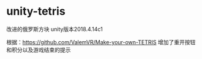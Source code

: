 # unity-tetris
改进的俄罗斯方块
unity版本2018.4.14c1

根据：https://github.com/ValemVR/Make-your-own-TETRIS
增加了重开按钮和积分以及游戏结束的提示
